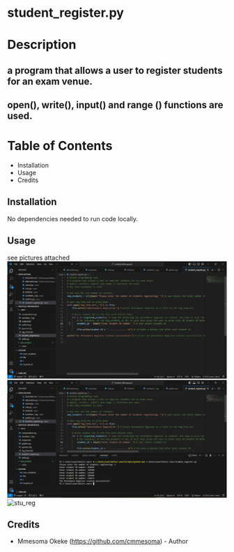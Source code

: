 # student_register.py

# Description
## a program that allows a user to register students for an exam venue.
## open(), write(), input() and range () functions are used.

# Table of Contents

- Installation
- Usage
- Credits

## Installation

No dependencies needed to run code locally.

## Usage
see pictures attached
![stu_reg](https://github.com/cmmesoma/codingTasks/blob/6a75f339cc6c595c8f44b6167caf6225a015f5ad/stu_reg_1.PNG)
![stu_reg](https://github.com/cmmesoma/codingTasks/blob/d64dd78f2adbb1963941815b02649191dc879546/stu_reg_2.PNG)
![stu_reg]()

## Credits

- Mmesoma Okeke (https://github.com/cmmesoma) - Author
